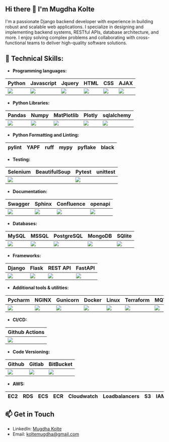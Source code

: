 ## Hi there 👋 I'm Mugdha Kolte

I'm a passionate Django backend developer 
with experience in building robust and scalable web applications. 
I specialize in designing and implementing backend systems, 
RESTful APIs, database architecture, and more. 
I enjoy solving complex problems and collaborating with cross-functional teams
to deliver high-quality software solutions.


## 🔧 **Technical Skills:**

- **Programming languages:**

| Python                                                                                           | Javascript                                                                                               | Jquery                                                                                           | HTML                                                                                           | CSS                                                                                          | AJAX                                                                              |
|--------------------------------------------------------------------------------------------------|----------------------------------------------------------------------------------------------------------|--------------------------------------------------------------------------------------------------|------------------------------------------------------------------------------------------------|----------------------------------------------------------------------------------------------|-----------------------------------------------------------------------------------|  
| <img src='https://cdn.jsdelivr.net/gh/devicons/devicon@latest/icons/python/python-original.svg'> | <img src='https://cdn.jsdelivr.net/gh/devicons/devicon@latest/icons/javascript/javascript-original.svg'> | <img src='https://cdn.jsdelivr.net/gh/devicons/devicon@latest/icons/jquery/jquery-original.svg'> | <img src='https://cdn.jsdelivr.net/gh/devicons/devicon@latest/icons/html5/html5-original.svg'> | <img src='https://cdn.jsdelivr.net/gh/devicons/devicon@latest/icons/css3/css3-original.svg'> | <img src='https://raw.githubusercontent.com/prplx/svg-logos/master/svg/ajax.svg'> |

- **Python Libraries:** 

| Pandas                                                                                           | Numpy                                                                                          | MatPlotlib                                                                                               | Plotly                                                                                           | sqlalchemy                                                                                               | 
|--------------------------------------------------------------------------------------------------|------------------------------------------------------------------------------------------------|----------------------------------------------------------------------------------------------------------|--------------------------------------------------------------------------------------------------|----------------------------------------------------------------------------------------------------------|
| <img src='https://cdn.jsdelivr.net/gh/devicons/devicon@latest/icons/pandas/pandas-original.svg'> | <img src='https://cdn.jsdelivr.net/gh/devicons/devicon@latest/icons/numpy/numpy-original.svg'> | <img src='https://cdn.jsdelivr.net/gh/devicons/devicon@latest/icons/matplotlib/matplotlib-original.svg'> | <img src='https://cdn.jsdelivr.net/gh/devicons/devicon@latest/icons/plotly/plotly-original.svg'> | <img src='https://cdn.jsdelivr.net/gh/devicons/devicon@latest/icons/sqlalchemy/sqlalchemy-original.svg'> |
 
- **Python Formatting and Linting:** 

| pylint | YAPF | ruff | mypy | pyflake | black | 
|--------|------|------|------|---------|-------|

- **Testing:** 

| Selenium                                                                                             | BeautifulSoup | Pytest                                                                                           | unittest |
|------------------------------------------------------------------------------------------------------|---------------|--------------------------------------------------------------------------------------------------|----------|
| <img src='https://cdn.jsdelivr.net/gh/devicons/devicon@latest/icons/selenium/selenium-original.svg'> |               | <img src='https://cdn.jsdelivr.net/gh/devicons/devicon@latest/icons/pytest/pytest-original.svg'> |          |

- **Documentation:** 

| Swagger                                                                                            | Sphinx                                                                   | Confluence                                                                                               | openapi                                                                                            |
|----------------------------------------------------------------------------------------------------|--------------------------------------------------------------------------|----------------------------------------------------------------------------------------------------------|----------------------------------------------------------------------------------------------------|
| <img src='https://cdn.jsdelivr.net/gh/devicons/devicon@latest/icons/swagger/swagger-original.svg'> | <img src='https://www.sphinx-doc.org/en/master/_static/sphinx-logo.svg'> | <img src='https://cdn.jsdelivr.net/gh/devicons/devicon@latest/icons/confluence/confluence-original.svg'> | <img src='https://cdn.jsdelivr.net/gh/devicons/devicon@latest/icons/openapi/openapi-original.svg'> |

- **Databases:** 

| MySQL                                                                                          | MSSQL                                                                                                                    | PostgreSQL                                                                                               | MongoDB                                                                                            | SQlite                                                                                           | 
|------------------------------------------------------------------------------------------------|--------------------------------------------------------------------------------------------------------------------------|----------------------------------------------------------------------------------------------------------|----------------------------------------------------------------------------------------------------|--------------------------------------------------------------------------------------------------|
| <img src='https://cdn.jsdelivr.net/gh/devicons/devicon@latest/icons/mysql/mysql-original.svg'> | <img src='https://cdn.jsdelivr.net/gh/devicons/devicon@latest/icons/microsoftsqlserver/microsoftsqlserver-original.svg'> | <img src='https://cdn.jsdelivr.net/gh/devicons/devicon@latest/icons/postgresql/postgresql-original.svg'> | <img src='https://cdn.jsdelivr.net/gh/devicons/devicon@latest/icons/mongodb/mongodb-original.svg'> | <img src='https://cdn.jsdelivr.net/gh/devicons/devicon@latest/icons/sqlite/sqlite-original.svg'> |

- **Frameworks:** 

| Django                                                                                        | Flask                                                                                          | REST API                                                                                                 | FastAPI                                                                                            | 
|-----------------------------------------------------------------------------------------------|------------------------------------------------------------------------------------------------|----------------------------------------------------------------------------------------------------------|----------------------------------------------------------------------------------------------------|
| <img src='https://cdn.jsdelivr.net/gh/devicons/devicon@latest/icons/django/django-plain.svg'> | <img src='https://cdn.jsdelivr.net/gh/devicons/devicon@latest/icons/flask/flask-original.svg'> | <img src='https://cdn.jsdelivr.net/gh/devicons/devicon@latest/icons/djangorest/djangorest-original.svg'> | <img src='https://cdn.jsdelivr.net/gh/devicons/devicon@latest/icons/fastapi/fastapi-original.svg'> |

- **Additional tools & utilities:** 

| Pycharm                                                                                            | NGINX                                                                                          | Gunicorn                                         | Docker                                                                                           | Linux                                                                                          | Terraform                                                                                              | MQTT                                                         | EMQX                                                       | Kafka                                                                                                      | redis                                                                                          |
|----------------------------------------------------------------------------------------------------|------------------------------------------------------------------------------------------------|--------------------------------------------------|--------------------------------------------------------------------------------------------------|------------------------------------------------------------------------------------------------|--------------------------------------------------------------------------------------------------------|--------------------------------------------------------------|------------------------------------------------------------|------------------------------------------------------------------------------------------------------------|------------------------------------------------------------------------------------------------|
| <img src='https://cdn.jsdelivr.net/gh/devicons/devicon@latest/icons/pycharm/pycharm-original.svg'> | <img src='https://cdn.jsdelivr.net/gh/devicons/devicon@latest/icons/nginx/nginx-original.svg'> | <img src='https://gunicorn.org/images/logo.jpg'> | <img src='https://cdn.jsdelivr.net/gh/devicons/devicon@latest/icons/docker/docker-original.svg'> | <img src='https://cdn.jsdelivr.net/gh/devicons/devicon@latest/icons/linux/linux-original.svg'> | <img src='https://cdn.jsdelivr.net/gh/devicons/devicon@latest/icons/terraform/terraform-original.svg'> | <img src='https://mqtt.org/assets/img/mqtt-logo-transp.svg'> | <img src='https://emqxio-static.emqx.net/images/logo.png'> | <img src='https://cdn.jsdelivr.net/gh/devicons/devicon@latest/icons/apachekafka/apachekafka-original.svg'> | <img src='https://cdn.jsdelivr.net/gh/devicons/devicon@latest/icons/redis/redis-original.svg'> |

- **CI/CD:** 

| Github Actions                                                                                                 |
|----------------------------------------------------------------------------------------------------------------|
| <img src='https://cdn.jsdelivr.net/gh/devicons/devicon@latest/icons/githubactions/githubactions-original.svg'> |

- **Code Versioning:** 

| Github                                                                                           | Gitlab                                                                                           | BitBucket                                                                                              |
|--------------------------------------------------------------------------------------------------|--------------------------------------------------------------------------------------------------|--------------------------------------------------------------------------------------------------------|
| <img src='https://cdn.jsdelivr.net/gh/devicons/devicon@latest/icons/github/github-original.svg'> | <img src='https://cdn.jsdelivr.net/gh/devicons/devicon@latest/icons/gitlab/gitlab-original.svg'> | <img src='https://cdn.jsdelivr.net/gh/devicons/devicon@latest/icons/bitbucket/bitbucket-original.svg'> |

- **AWS:** 

| EC2 | RDS | ECS | ECR | Cloudwatch | Loadbalancers | S3 | IAM |
|-----|-----|-----|-----|------------|---------------|----|-----|


## 📫 Get in Touch

- LinkedIn: [Mugdha Kolte](https://www.linkedin.com/in/mugdha-kolte-43472ab3/)
- Email: koltemugdha@gmail.com

